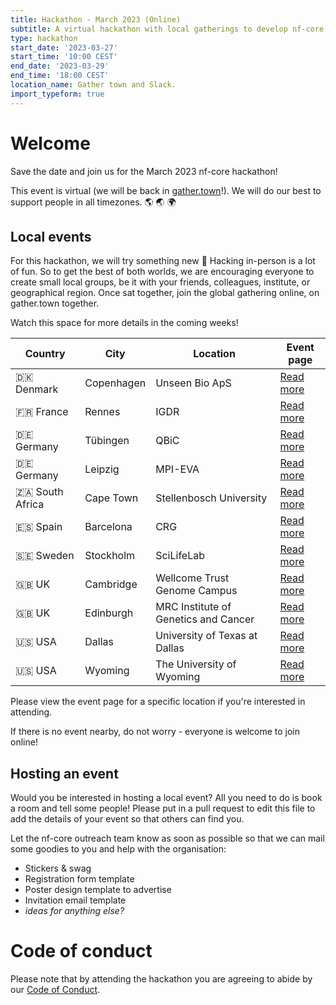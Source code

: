 ```yaml
---
title: Hackathon - March 2023 (Online)
subtitle: A virtual hackathon with local gatherings to develop nf-core together
type: hackathon
start_date: '2023-03-27'
start_time: '10:00 CEST'
end_date: '2023-03-29'
end_time: '18:00 CEST'
location_name: Gather town and Slack.
import_typeform: true
---
```


# Welcome

Save the date and join us for the March 2023 nf-core hackathon!

This event is virtual (we will be back in [gather.town](https://gather.town/)!).
We will do our best to support people in all timezones. :earth_americas: :earth_asia: :earth_africa:

## Local events

For this hackathon, we will try something new 🚀
Hacking in-person is a lot of fun. So to get the best of both worlds, we are encouraging everyone to create small local groups, be it with your friends, colleagues, institute, or geographical region.
Once sat together, join the global gathering online, on gather.town together.

Watch this space for more details in the coming weeks!

| Country         | City       |  Location                            | Event page                                |
| --------------- | ---------- | ------------------------------------ | ----------------------------------------- |
| 🇩🇰 Denmark      | Copenhagen | Unseen Bio ApS                       | [Read more](denmark-unseen-bio.md)        |
| 🇫🇷 France       | Rennes     | IGDR                                 | [Read more](france-igdr.md)               |
| 🇩🇪 Germany      | Tübingen   | QBiC                                 | [Read more](germany-qbic.md)              |
| 🇩🇪 Germany      | Leipzig    | MPI-EVA                              | [Read more](germany-mpi-eva.md)           |
| 🇿🇦 South Africa | Cape Town  | Stellenbosch University              | [Read more](south-africa-stellenbosch.md) |
| 🇪🇸 Spain        | Barcelona  | CRG                                  | [Read more](spain-crg.md)                 |
| 🇸🇪 Sweden       | Stockholm  | SciLifeLab                           | [Read more](sweden-scilifelab.md)         |
| 🇬🇧 UK           | Cambridge  | Wellcome Trust Genome Campus         | [Read more](uk-wellcome-campus.md)        |
| 🇬🇧 UK           | Edinburgh  | MRC Institute of Genetics and Cancer | [Read more](uk-igc-edinburgh.md)          |
| 🇺🇸 USA          | Dallas     | University of Texas at Dallas        | [Read more](usa-university-texas.md)      |
| 🇺🇸 USA          | Wyoming    | The University of Wyoming            | [Read more](usa-university-wyoming.md)    |

Please view the event page for a specific location if you're interested in attending.

If there is no event nearby, do not worry - everyone is welcome to join online!

## Hosting an event

Would you be interested in hosting a local event? All you need to do is book a room and tell some people!
Please put in a pull request to edit this file to add the details of your event so that others can find you.

Let the nf-core outreach team know as soon as possible so that we can mail some goodies to you and help with the organisation:

- Stickers & swag
- Registration form template
- Poster design template to advertise
- Invitation email template
- _ideas for anything else?_

# Code of conduct

Please note that by attending the hackathon you are agreeing to abide by our [Code of Conduct](https://nf-co.re/code_of_conduct).
